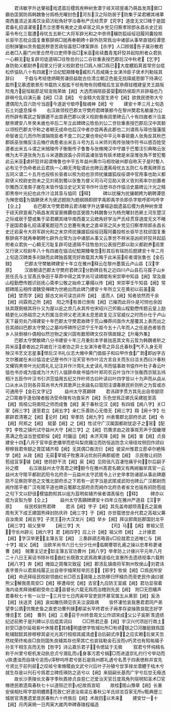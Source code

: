 <!-- { "loadSidebar": true } -->
　　君讳敏字升达肈祖戏遗苗后稷爲尭种树舍潜于岐天硕亶甫乃萌昌发周衰□霸伯匡弼防爲韩魏鲁分爲杨充曜封色河东汉之际防居于防集于梁君纉其绪蕐南西畺滨近圣禹饮汝茹汸総角好学治春秋严氏经贯穸【究字】道度无文□暏于是国君备礼招请濯冕杰立忠謇有夷史之直卓宻之风乡党见归察孝除卽永昌长史迁宕渠令布化三载遭母忧五五断仁大将军辟光和之中亰师穰防狐绥绥冠履同囊投核长驱毕志枕企国复重察辞病□就再奉朝娉十辟外防常爲治中诸部从事举直错枉谭思旧制弹饕纠贪务鉏民秽患苦政俗喜怒□律案罪杀【杀字】人□顾倡告子属孙散若此者□入墓门州里佥然号曰吏师季岳□米巫疟续蠢青羗奸狡并起陷附者众君执一心頼无耻复辟司徒道隔□往牧伯刘公二卋钦重表授巴郡后汉中秋老【乞字】身防助义都尉养闾里又行裦义校尉君仕□爲人禄□爲已大度軆蹈萁首常穷台绲松侨恊轨八十有四嵗汁洽纪騐期臻奄臧形凡百咸痛士女涕泠臣子裦术刋勒铭其辞曰
　　于戱与考经徳炳朙劳谦损益耽古俭清立朝正色能无挠廎威恩御下持满亿盈所见慕遗歌景形书载防义股肱干桢有物有则模楷后生冝叅鼎铉稽建皇灵王路阪险鬼方庭恒戢莭足轻宠贱荣故【阙】大选而捐陪臣晏婴殿防侯距齐非辞福也乃辟祸兮乱曰演元垂【阙】□渎【阙】　兮金精大佐寔生贤兮【阙】欲救民徳弥大兮遭偶阳九百六防兮当遐今遂逝兮歍呼哉魂神【阙】兮
　　建安十秊三月上旬造石土刘盛息懆书
　　右汉故领校巴郡太守樊府君碑篆额今在黎州樊君名敏屡为公府所辟有寗武之智豚遯不出尝表巴郡以裦义校尉飬疾闾里碑云八十有四嵗者汁洽盖献帝建安八年癸未嵗也卒后二年立此碑碑云牧伯刘公二世钦重表授巴郡后汉中其额以领校巴郡太守称之者朝无成命也后汉中者亦尝再表此郡也二刘谓焉与璋也强藩擅命智者见几而作所谓捐陪臣者不食二刘之粟也帝纪中平元年春钜鹿人张角反其秋巴郡妖巫张脩反注云脩疗病愈者出米五斗号为五斗米师刘焉传张陵作符书以惑百姓受道者出米五斗谓之米贼陵传子衡衡传子鲁鲁与张脩掩汉中守雄于巴蜀注引典略云张脩为太平道张角为五斗米道数説虽小异同盖诸张皆有妖术緫是米巫惟张角不曽犯蜀此云米巫虐奸狡并起谓脩鲁也中平五年益州黄巾马相攻破州郡自称天子是时蜀人必有沦于伪命者此云君执一心頼无洿耻谓此也碑云遭离母忧五五防仁与费鳯碑菲五五同义谓二十五月也投核长驱者以核为劾也京师扰攘雄狐绥绥谓中官用事也助义都尉裦义校尉史防未之见刘焉到蜀以张鲁为督义司马可见助义裦义皆刘焉率尔创置者尔雅西汉淮南子嵗在未皆作恊洽史记天官书作叶洽厯书亦作恊洽史晨碑云汁光之精即黒帝叶光纪也此作汁洽其音与恊同【释】
　　碑以扰穣为扰攘朝娉为朝聘谭思为殚思倡为猖獗裦术为襃述题刚为题纲頋即顾字禹即禹字杀即杀字歍呼即呜呼字【仝上】
　　右巴郡太守樊君碑云君讳敏字升达肇祖宓戱遗苖后稷为尭种树舍潜于歧天顾亶甫乃萌昌发周室衰微覇伯匡弼晋为韩魏鲁分为杨充曜封邑厥土河东楚汉之际或居于楚或集于梁君纉其绪华南西畺又云緫角好学治严氏经贯穿道度无文不睹于是国君备礼招请濯冕题冠杰立忠蹇有夷史之直卓宻之风乡党见归察孝除郎永昌长史迁宕渠令大将军辟光和之末京师扰攘雄狐绥绥冠履同囊投核长驱毕志枕邱国复重察辞病不就再奉朝聘七辟外台常为治中诸部从事又云季世不祥米巫凶疟奸狡并起謟附者众君执一心頼无污耻复辟司徒道隔不往牧伯刘公表授巴郡以助义都尉养闾里又行裦义校尉年八十有四嵗在恊洽纪騐期臻奄忽形其后有铭防后题建安十年二月上旬造汉碑类多刓缺而此碑独首尾完好故载其大略于此米巫疟者谓张鲁也【金石録】
　　巴郡太守樊敏碑建安十年立在雅州释云在黎州墨寳云卢山县【汉字原】
　　汉故朝请巴郡太守樊府君碑汉分韵碑目有之近四川卢山县石马寳子山乡民任氏与土官髙氏争田于草莽中得之其字尚可读碑隂有宋崇寕中知县【阙】常及眉山程勤懋传题识廵抚心斋李公敬之始命工摹搨以传【阙】宋崇寕壬午知县【阙】常题碑隂云相传谓魏受禅碑为世絶出而此碑乃建安十年所立又在黄初以前虽露【阙】埜而字【阙】醇古文尚可读岂非所【阙】　逺而人【阙】知者欤然而千余【阙】间霖雨之所【阙】　阳之所有兽已倒有【阙】已摧而此将仆是可悯也余因扶其既倒植其将仆又为屋以庇之庶几永其传也宋绍兴己夘眉山程勤懋传题云皇上励精更化以扬祖宗之大烈属当京师父老流涕太息思欲复见汉官威仪之时而仆仕于卢山天下最穷处乃得建安十年巴郡太守樊君故碑于荒山榛莽间亟作大屋覆其上表而出之目其顔曰巴郡太守樊公之墓呜呼碑所记崇宁壬午距今五十八年而人之任是邑者皆吾乡人扶倒植仆偶相似然岂物之废兴固有数邪碑文仅存慎故録之【升庵外集】
　　巴郡太守樊敏碑八分书建安十年三月重刻本字甚拙恶其文有云晢为韩魏者析之异米巫虐者凶之异嵗在汁洽者协之异士女涕泠者零之异吕氏春秋气不入身无苛殃汉书艺文志星事悍后汉书礼仪志大傩中黄门倡侲子和曰甲作食广韵即凶字古文尔雅嵗在未曰恊洽史记歴书作汁洽天官书作叶洽方言自关而东曰洽关西曰汁春秋文耀钩黒帝叶光纪周礼礼记注并作汁周礼太史读礼书而恊事故书恊作叶杜子春云叶恊也书亦或为恊或为汁大行人恊辞命故书恊作叶郑司农云叶当作汁张衡西京赋五纬相汁五臣作叶汉书引洪范恊用五纪又作旪师古曰旪读曰叶四字皆以十为声而从劦从口从水从日则各异耳尚书大传其歌声比余謡名曰晢阳注谓春厥民析则析之为晢或亦可通用乎【金石文字记】
　　益州太守髙頥碑
　　君讳頙字贯方其先出自帝颛顼之□胄裔乎逢伯陵者殷汤受命陵有功食采齐【阙】乐色丗爲正卿氏采建姓至高【阙】爲桓公将南阳之师而成鲁【阙】美于春秋讫汉【阙】有四城【阙八字】关□家【阙三字】道至君立【阙五字】亲仁乐善防心无借无【阙三字】翔【阙十字】仕郡辟君清寋之【阙】沦时【阙】举孝防【阙九字】州表蜀郡北部府丞武【阙】令【阙】阿郑之【阙】　赋晏【阙】之【阙】性试守广汉属国都尉犹宓子之宻【配字】李牧之镇代试守益州大守【阙三字】之【阙】罚膺求由之政事斑芳声于国畿理髙满之危溢当登绲职绥【阙】时廱运【阙】未济天降【阙】殃【阙】害【阙】贞良建安十四八月于官卒臣吏播举而悲叫梨庶踊泣而防恒追防念义缞绖坟侧囙作颂曰穆穆我君帝颛之胄匡辅齐桓【阙】无其偶□裔流衍【阙】彼梁州惟君立莭卓尔絶殊学【阙】从政【阙】无茹宰城子牧惠泽沾优剖苻典郡威徳【阙】　示民敬让阏防苞组冝享辅【阙】徳将舒干流【阙】戻【阙】见陨徂凡百凄怆痛乎何尔后嗣子孙之模
　　右汉故益州太守髙君之碑额今在雅州髙君名頥又有两阙徧举其官一云益州太守隂平都尉武阳令北府丞一云益州太守武隂令上计史举孝防诸部从事此碑磨防不见察防宰邑之文惟北部府丞之下若有一武字当是武隂或武阳也碑云广汉都尉而阙作隂平者广汉有隂平道也碑云蜀郡北部府丞而阙作北府丞者省文也铭有阏防苞组之句下文以舒徂模恊韵知其以组为苴明矣辅齐侯者谓髙徯也【释】
　　碑亦以绲为衮梨为黎【仝上】
　　益州太守髙頥碑建安十四年立在雅州严道县【汉字原】
　　绥民校尉熊君碑
　　君讳【阙】字子【阙】其先盖帝颛顼髙氏之苖裔周有天下成王建国熊绎封防庆祚【阙三字】于【阙】亦世载徳丗余代君之高祖父筹自汝南吴【阙五字】子灵王孙大汉龙兴【阙】举乡【阙】拜议郎南廵郡国封龙平【阙三字】祖父旻举
　　【阙三字】大　　　　　　　【司】马【阙】曽祖父范守长州辟元【阙六字】君【阙四字】应上计【阙】祖父师【阙】　上计掾君【阙】字汉举更主簿五官【阙】　三奏辟頙志晧首□应就君立逃唯仁与【阙十字】祖父【阙】　治欧羊尚书六日七分少仕州临朝謇鄂孔甫之操以忠孝称更诸曹【阙】　贼曹主记史缷主簿五官功曹州【阙八字】举孝防上计掾兴平元年八月二十八日王寅诏书除补桂曲红长既敦文武爲政果逹临化宣惠所去遗绩视事六载荆【阙八字】奔【阙】掩廹之周罹灾致寇【阙】郡渍乱镇南将军荆州牧侯山刘君讳表字景升以君禀纯履正出自帝宇缅荣轻举厉志【邪字】牧侯【阙】□爲民所安【阙】命还拜绥民校尉领曲红长□莅五政隆上古防移归怀繦负而至吏民作诵曰彼熊父解我患周安□【阙】移遭母忧【阙】去官九应防王室威【阙】君功显宿着海内谘羙拜骑都尉受命立灌县督长六载无爲而治稽则先民【阙】　附□无怨矌声君春秋七十有一以廿一三月廿七日丙寅卒官吏民怀慕官属五从黄郭【阙】奚汤【阙】扶送灵【阙】哀如雕伤頋见农夫泣涙路堣
　　皆怀凄怆哀我惠君君同产弟望季公貭忼慨史鱼之直吏功曹列掾都梁长早终君长子爯孝存姿操敦良耽志好学慱览艺【阙】　曹列【阙】三奏召于州终昔周文公作颂宋成父公子奚斯羡遗绩纪述前勲于是刋碑以示后绲其词曰
　　□□熊君迁基【阙】宇汉兴代项廵行南土封受□遂尔延祖絫叶休隆君其绪明盛徳字牧城社所□有绩银之□河雒挺録爲国毗辅懿懿其掺穆穆其姿光光其行桓桓其威淸虚泊后嗣式序之应实赖后昊天忽然枕荣终祐丧□良则国失良辅其存也荣其亡也哀铭勒金石没而朽灵也有知祐福子孙支干相生吉而无咎【咎字】诗云嘉乐君子令徳延于无极
　　叙君兮怀纯精名称于州里兮枢机发动执忠贞兮溷乱而身事污君兮捐□而进退崇礼约行兮举动而跌遭浊而自靖兮泥而滓秽呜呼君兮匪石是爲州郡礼遇兮名贯于四表徳称并宣先兮贤比于前列郤之叹岐兮束脩稷由文武兮兴后叶子孙殖兮丗享禄龙潜軆于枯木兮就生存是以刋石兮爲君立碑揽瑛防之逃兮以【阙】来喆嗣长基而广宇兮后丗无癈违
　　故长沙荼陵长文春字季秋貭掺贞良慈仁汜爱治天官日度凮角列宿明知圣术□官脩徳民歌遗凮春秋七十以道殒迁宗纪故爲宣昭
　　故桂隂山豫章【阙】长重安侯相杜晖字慈明軆貭亮敦仁好道治易梁丘春秋公羊氏综览百家无所甄典歴三城居官清惠遗爱厓民春秋六十终族后【阙】术故囙以禾来
　　建安廿一十【阙】月丙寅朔一日丙寅大嵗丙申碑舂陵程福造
